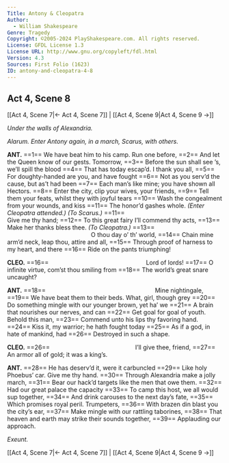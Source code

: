 ```yaml
---
Title: Antony & Cleopatra
Author: 
  - William Shakespeare
Genre: Tragedy
Copyright: ©2005-2024 PlayShakespeare.com. All rights reserved.
License: GFDL License 1.3
License URL: http://www.gnu.org/copyleft/fdl.html
Version: 4.3
Sources: First Folio (1623)
ID: antony-and-cleopatra-4-8
---
```


## Act 4, Scene 8
[[Act 4, Scene 7|← Act 4, Scene 7]] | [[Act 4, Scene 9|Act 4, Scene 9 →]]

*Under the walls of Alexandria.*

*Alarum. Enter Antony again, in a march, Scarus, with others.*

**ANT.**
==1== We have beat him to his camp. Run one before,
==2== And let the Queen know of our gests. Tomorrow,
==3== Before the sun shall see ’s, we’ll spill the blood
==4== That has today escap’d. I thank you all,
==5== For doughty-handed are you, and have fought
==6== Not as you serv’d the cause, but as’t had been
==7== Each man’s like mine; you have shown all Hectors.
==8== Enter the city, clip your wives, your friends,
==9== Tell them your feats, whilst they with joyful tears
==10== Wash the congealment from your wounds, and kiss
==11== The honor’d gashes whole.
*(Enter Cleopatra attended.)*
*(To Scarus.)*
==11==                 Give me thy hand;
==12== To this great fairy I’ll commend thy acts,
==13== Make her thanks bless thee.
*(To Cleopatra.)*
==13==               O thou day o’ th’ world,
==14== Chain mine arm’d neck, leap thou, attire and all,
==15== Through proof of harness to my heart, and there
==16== Ride on the pants triumphing!

**CLEO.**
==16==                 Lord of lords!
==17== O infinite virtue, com’st thou smiling from
==18== The world’s great snare uncaught?

**ANT.**
==18==                   Mine nightingale,
==19== We have beat them to their beds. What, girl, though grey
==20== Do something mingle with our younger brown, yet ha’ we
==21== A brain that nourishes our nerves, and can
==22== Get goal for goal of youth. Behold this man,
==23== Commend unto his lips thy favoring hand.
==24== Kiss it, my warrior; he hath fought today
==25== As if a god, in hate of mankind, had
==26== Destroyed in such a shape.

**CLEO.**
==26==               I’ll give thee, friend,
==27== An armor all of gold; it was a king’s.

**ANT.**
==28== He has deserv’d it, were it carbuncled
==29== Like holy Phoebus’ car. Give me thy hand.
==30== Through Alexandria make a jolly march,
==31== Bear our hack’d targets like the men that owe them.
==32== Had our great palace the capacity
==33== To camp this host, we all would sup together,
==34== And drink carouses to the next day’s fate,
==35== Which promises royal peril. Trumpeters,
==36== With brazen din blast you the city’s ear,
==37== Make mingle with our rattling taborines,
==38== That heaven and earth may strike their sounds together,
==39== Applauding our approach.

*Exeunt.*

[[Act 4, Scene 7|← Act 4, Scene 7]] | [[Act 4, Scene 9|Act 4, Scene 9 →]]